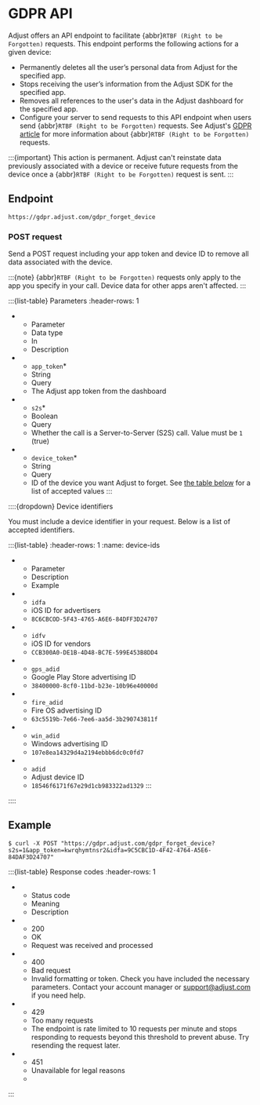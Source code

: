 # GDPR API

Adjust offers an API endpoint to facilitate {abbr}`RTBF (Right to be Forgotten)` requests. This endpoint performs the following actions for a given device:

* Permanently deletes all the user’s personal data from Adjust for the specified app.
* Stops receiving the user’s information from the Adjust SDK for the specified app.
* Removes all references to the user's data in the Adjust dashboard for the specified app.
* Configure your server to send requests to this API endpoint when users send {abbr}`RTBF (Right to be Forgotten)` requests. See Adjust's [GDPR article](https://help.adjust.com/en/article/gdpr) for more information about {abbr}`RTBF (Right to be Forgotten)` requests.

:::{important}
This action is permanent. Adjust can't reinstate data previously associated with a device or receive future requests from the device once a {abbr}`RTBF (Right to be Forgotten)` request is sent.
:::

## Endpoint

```text
https://gdpr.adjust.com/gdpr_forget_device
```

### POST request

Send a POST request including your app token and device ID to remove all data associated with the device.

:::{note}
{abbr}`RTBF (Right to be Forgotten)` requests only apply to the app you specify in your call. Device data for other apps aren't affected.
:::

:::{list-table} Parameters
:header-rows: 1

* - Parameter
   - Data type
   - In
   - Description
* - `app_token`*
   - String
   - Query
   - The Adjust app token from the dashboard
* - `s2s`*
   - Boolean
   - Query
   - Whether the call is a Server-to-Server (S2S) call. Value must be `1` (true)
* - `device_token`*
   - String
   - Query
   - ID of the device you want Adjust to forget. See [the table below](device-ids) for a list of accepted values
:::

::::{dropdown} Device identifiers

You must include a device identifier in your request. Below is a list of accepted identifiers.

:::{list-table}
:header-rows: 1
:name: device-ids

* -  Parameter
   -  Description
   -  Example
* -  `idfa`
   - iOS ID for advertisers
   - `8C6CBCOD-5F43-4765-A6E6-84DFF3D24707`
* - `idfv`
   - iOS ID for vendors
   - `CCB300A0-DE1B-4D48-BC7E-599E453B8DD4`
* - `gps_adid`
   - Google Play Store advertising ID
   - `38400000-8cf0-11bd-b23e-10b96e40000d`
* - `fire_adid`
   - Fire OS advertising ID
   - `63c5519b-7e66-7ee6-aa5d-3b290743811f`
* - `win_adid`
   - Windows advertising ID
   - `107e8ea14329d4a2194ebbb6dc0c0fd7`
* - `adid`
   - Adjust device ID
   - `18546f6171f67e29d1cb983322ad1329`
:::

::::

## Example

```console
$ curl -X POST "https://gdpr.adjust.com/gdpr_forget_device?s2s=1&app_token=kwrqhymtnsr2&idfa=9C5CBC1D-4F42-4764-A5E6-84DAF3D24707"
```

:::{list-table} Response codes
:header-rows: 1

* - Status code
   - Meaning
   - Description
* - 200
   - OK
   - Request was received and processed
* - 400
   - Bad request
   - Invalid formatting or token. Check you have included the necessary parameters. Contact your account manager or <support@adjust.com> if you need help.
* - 429
   - Too many requests
   - The endpoint is rate limited to 10 requests per minute and stops responding to requests beyond this threshold to prevent abuse. Try resending the request later.
* - 451
   - Unavailable for legal reasons
   - 
:::
